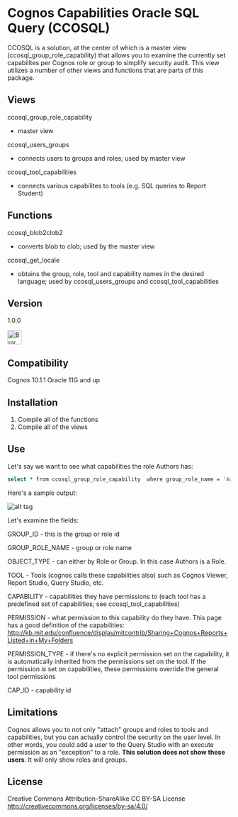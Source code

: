 # Cognos Capabilities Oracle SQL Query (CCOSQL)

CCOSQL is a solution, at the center of which is a master view (ccosql_group_role_capability) that allows you to examine the currently set capabilites per Cognos role or group to simplify security audit. This view utilizes a number of other views and functions that are parts of this package.


Views
----
ccosql_group_role_capability 
- master view

ccosql_users_groups 
- connects users to groups and roles; used by master view

ccosql_tool_capabilities 
- connects various capabilites to tools (e.g. SQL queries to Report Student)


Functions
----
ccosql_blob2clob2 
- converts blob to clob; used by the master view

ccosql_get_locale 
- obtains the group, role, tool and capability names in the desired language; used by ccosql_users_groups and ccosql_tool_capabilities



## Version
1.0.0

<a href='https://ko-fi.com/A636G5' target='_blank'><img height='32' style='border:0px;height:32px;' src='https://az743702.vo.msecnd.net/cdn/kofi1.png?v=a' border='0' alt='Buy Me a Coffee at ko-fi.com' /></a>


## Compatibility
Cognos 10.1.1
Oracle 11G and up


## Installation

1. Compile all of the functions
2. Compile all of the views



## Use

Let's say we want to see what capabilities the role Authors has:


```sh
select * from ccosql_group_role_capability  where group_role_name = 'Authors'
```

Here's a sample output:

![alt tag](https://lh3.googleusercontent.com/-jLts8PUGEs0/Vwp_G80z3xI/AAAAAAAAQSo/cH7ojbKB64g/s0/mstsc_2016-04-10_12-27-57.png)


Let's examine the fields:

GROUP_ID - this is the group or role id

GROUP_ROLE_NAME - group or role name

OBJECT_TYPE - can either by Role or Group. In this case Authors is a Role.

TOOL - Tools (cognos calls these capabilities also) such as Cognos Viewer, Report Studio, Query Studio, etc.

CAPABILITY - capabilities they have permissions to (each tool has a predefined set of capabilities; see ccosql_tool_capabilities)

PERMISSION - what permission to this capability do they have. This page has a good definition of the capabilities: 
http://kb.mit.edu/confluence/display/mitcontrib/Sharing+Cognos+Reports+Listed+in+My+Folders

PERMISSION_TYPE - if there's no explicit permission set on the capability, it is automatically inherited from the permissions set on the tool. If the permission *is* set on capabilities, these permissions override the general tool permissions

CAP_ID - capability id


## Limitations

Cognos allows you to not only "attach" groups and roles to tools and capabilities, but you can actually control the security on the user level. In other words, you could add a user to the Query Studio with an execute permission as an "exception" to a role. **This solution does not show these users**. It will only show roles and groups.



License
----

Creative Commons Attribution-ShareAlike CC BY-SA License
http://creativecommons.org/licenses/by-sa/4.0/
